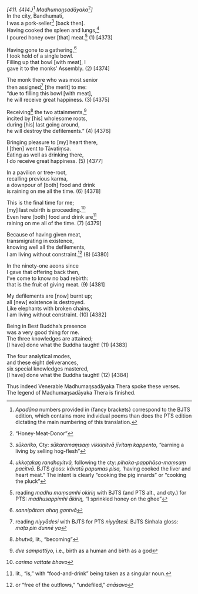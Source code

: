 *\[411. {414.}*[^1] *Madhumaŋsadāyaka*[^2]*\]*  
In the city, Bandhumatī,  
I was a pork-seller[^3] \[back then\].  
Having cooked the spleen and lungs,[^4]  
I poured honey over \[that\] meat.[^5] (1) \[4373\]

Having gone to a gathering,[^6]  
I took hold of a single bowl.  
Filling up that bowl \[with meat\], I  
gave it to the monks’ Assembly. (2) \[4374\]

The monk there who was most senior  
then assigned[^7] \[the merit\] to me:  
“due to filling this bowl \[with meat\],  
he will receive great happiness. (3) \[4375\]

Receiving[^8] the two attainments,[^9]  
incited by \[his\] wholesome roots,  
during \[his\] last going around,  
he will destroy the defilements.” (4) \[4376\]

Bringing pleasure to \[my\] heart there,  
I \[then\] went to Tāvatiṃsa.  
Eating as well as drinking there,  
I do receive great happiness. (5) \[4377\]

In a pavilion or tree-root,  
recalling previous karma,  
a downpour of \[both\] food and drink  
is raining on me all the time. (6) \[4378\]

This is the final time for me;  
\[my\] last rebirth is proceeding.[^10]  
Even here \[both\] food and drink are[^11]  
raining on me all of the time. (7) \[4379\]

Because of having given meat,  
transmigrating in existence,  
knowing well all the defilements,  
I am living without constraint.[^12] (8) \[4380\]

In the ninety-one aeons since  
I gave that offering back then,  
I’ve come to know no bad rebirth:  
that is the fruit of giving meat. (9) \[4381\]

My defilements are \[now\] burnt up;  
all \[new\] existence is destroyed.  
Like elephants with broken chains,  
I am living without constraint. (10) \[4382\]

Being in Best Buddha’s presence  
was a very good thing for me.  
The three knowledges are attained;  
\[I have\] done what the Buddha taught! (11) \[4383\]

The four analytical modes,  
and these eight deliverances,  
six special knowledges mastered,  
\[I have\] done what the Buddha taught! (12) \[4384\]

Thus indeed Venerable Madhumaŋsadāyaka Thera spoke these verses.  
The legend of Madhumaŋsadāyaka Thera is finished.

[^1]: *Apadāna* numbers provided in {fancy brackets} correspond to the BJTS edition, which contains more individual poems than does the PTS edition dictating the main numbering of this translation.

[^2]: “Honey-Meat-Donor”

[^3]: *sūkariko,* Cty: *sūkaramaṃsaṃ vikkiṇitvā jīvitaṃ kappento,* “earning a living by selling hog-flesh”

[^4]: *ukkoṭakaŋ randhayitvā,* following the cty: *pihaka-papphāsa-maṃsaṃ pacitvā.* BJTS gloss: *kävatū papumas pisa,* ‘having cooked the liver and heart meat.” The intent is clearly “cooking the pig innards” or “cooking the pluck”

[^5]: reading *madhu maṃsamhi okiriŋ* with BJTS (and PTS alt., and cty.) for PTS: *madhusappimhi ākiriŋ,* “I sprinkled honey on the ghee”

[^6]: *sannipātam ahaŋ gantvā*

[^7]: reading *niyyādesi* with BJTS for PTS *niyyātesi.* BJTS Sinhala gloss: *maṭa pin dunnē ya*

[^8]: *bhutvā,* lit., “becoming”

[^9]: *dve sampattiyo,* i.e., birth as a human and birth as a god

[^10]: *carimo vattate bhavo*

[^11]: lit., “is,” with “food-and-drink” being taken as a singular noun.

[^12]: or “free of the outflows,” “undefiled,” *anāsavo*
